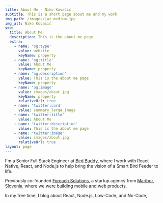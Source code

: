 ```yaml
---
title: About Me - Niko Kovačič
subtitle: This is a short page about me and my work
img_path: /images/jaz_medium.jpg
img_alt: Niko Kovačič
seo:
  title: About Me
  description: This is the about me page
  extra:
    - name: 'og:type'
      value: website
      keyName: property
    - name: 'og:title'
      value: About Me
      keyName: property
    - name: 'og:description'
      value: This is the about me page
      keyName: property
    - name: 'og:image'
      value: images/about.jpg
      keyName: property
      relativeUrl: true
    - name: 'twitter:card'
      value: summary_large_image
    - name: 'twitter:title'
      value: About Me
    - name: 'twitter:description'
      value: This is the about me page
    - name: 'twitter:image'
      value: images/about.jpg
      relativeUrl: true
layout: page
---
```

I'm a Senior Full Stack Engineer at [Bird Buddy](https://mybirdbuddy.com/), where I work with React Native, React, and Node.js to help bring the vision of a Smart Bird Feeder to life.

Previously co-founded [Foreach Solutions](https://www.foreach-solutions.com/en/?ref=ncode), a startup agency from [Maribor, Slovenia](https://goo.gl/maps/GdHsezDhZLiPUm7z9), where we were building mobile and web products.

In my free time, I blog about React, Node.js, Low-Code, and No-Code,
